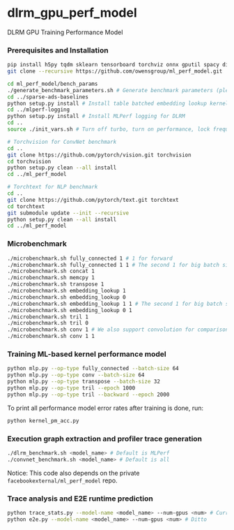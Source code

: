 # dlrm_gpu_perf_model
DLRM GPU Training Performance Model

### Prerequisites and Installation
```bash
pip install h5py tqdm sklearn tensorboard torchviz onnx gputil spacy dill # Dependencies
git clone --recursive https://github.com/owensgroup/ml_perf_model.git

cd ml_perf_model/bench_params
./generate_benchmark_parameters.sh # Generate benchmark parameters (please modify the GPU memory size in the script).
cd ../sparse-ads-baselines
python setup.py install # Install table batched embedding lookup kernel.
cd ../mlperf-logging
python setup.py install # Install MLPerf logging for DLRM
cd ..
source ./init_vars.sh # Turn off turbo, turn on performance, lock frequency, etc.

# Torchvision for ConvNet benchmark
cd ..
git clone https://github.com/pytorch/vision.git torchvision
cd torchvision
python setup.py clean --all install
cd ../ml_perf_model

# Torchtext for NLP benchmark
cd ..
git clone https://github.com/pytorch/text.git torchtext
cd torchtext
git submodule update --init --recursive
python setup.py clean --all install
cd ../ml_perf_model
```

### Microbenchmark
```bash
./microbenchmark.sh fully_connected 1 # 1 for forward
./microbenchmark.sh fully_connected 1 1 # The second 1 for big batch size.
./microbenchmark.sh concat 1
./microbenchmark.sh memcpy 1
./microbenchmark.sh transpose 1
./microbenchmark.sh embedding_lookup 1
./microbenchmark.sh embedding_lookup 0
./microbenchmark.sh embedding_lookup 1 1 # The second 1 for big batch size.
./microbenchmark.sh embedding_lookup 0 1
./microbenchmark.sh tril 1
./microbenchmark.sh tril 0
./microbenchmark.sh conv 1 # We also support convolution for comparison with other performance models on DL models other the DLRM.
./microbenchmark.sh conv 1 1
```

### Training ML-based kernel performance model
```bash
python mlp.py --op-type fully_connected --batch-size 64
python mlp.py --op-type conv --batch-size 64
python mlp.py --op-type transpose --batch-size 32
python mlp.py --op-type tril --epoch 1000
python mlp.py --op-type tril --backward --epoch 2000
```
To print all performance model error rates after training is done, run:
```bash
python kernel_pm_acc.py
```

### Execution graph extraction and profiler trace generation
```bash
./dlrm_benchmark.sh <model_name> # Default is MLPerf
./convnet_benchmark.sh <model_name> # Default is all
```
Notice: This code also depends on the private `facebookexternal/ml_perf_model` repo.

### Trace analysis and E2E runtime prediction
```bash
python trace_stats.py --model-name <model_name> --num-gpus <num> # Currently only single-GPU is supported
python e2e.py --model-name <model_name> --num-gpus <num> # Ditto
```
